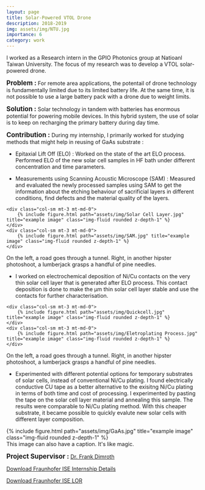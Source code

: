 ```yaml
---
layout: page
title: Solar-Powered VTOL Drone
description: 2018-2019
img: assets/img/NTU.jpg
importance: 6
category: work
---
```


I worked as a Research intern in the GPIO Photonics group at Natioanl Taiwan University. The focus of my research was to develop a VTOL solar-powered drone.

<span style="font-size: 17px;"><b>Problem :</b></span>
For remote area applications, the potentail of drone technology is fundamentally limited due to its limited battery life. At the same time, it is not possible to use a large battery pack with a drone due to weight limits.

<span style="font-size: 17px;"><b>Solution :</b></span>
Solar technology in tandem with batteries has enormous potential for powering mobile devices. In this hybrid system, the use of solar is to keep on recharging the primary battery during day time.

<span style="font-size: 17px;"><b>Contribution :</b></span>
During my internship, I primarily worked for studying methods that might help in reusing of GaAs substrate :

- Epitaxial Lift Off (ELO) : Worked on the state of the art ELO process. Performed ELO of the new solar cell samples in HF bath under different concentration and time parameters. 

- Measurements using Scanning Acoustic Microscope (SAM) : Measured and evaluated the newly processed samples using SAM to get the information about the etching behaviour of sacrificial layers in different conditions, find defects and the material quality of the layers.

<div class="row"> 

    <div class="col-sm mt-3 mt-md-0">
        {% include figure.html path="assets/img/Solar Cell Layer.jpg" title="example image" class="img-fluid rounded z-depth-1" %}
    </div>
    <div class="col-sm mt-3 mt-md-0">
        {% include figure.html path="assets/img/SAM.jpg" title="example image" class="img-fluid rounded z-depth-1" %}
    </div>

</div>
<div class="caption">
    On the left, a road goes through a tunnel. Right, in another hipster photoshoot, a lumberjack grasps a handful of pine needles.
</div>

- I worked on electrochemical deposition of Ni/Cu contacts on the very thin solar cell layer that is generated after ELO process. This contact deposition is done to make the μm thin solar cell layer stable and use the contacts for further characterisation. 

<div class="row"> 

    <div class="col-sm mt-3 mt-md-0">
        {% include figure.html path="assets/img/Quickcell.jpg" title="example image" class="img-fluid rounded z-depth-1" %}
    </div>
    <div class="col-sm mt-3 mt-md-0">
        {% include figure.html path="assets/img/Eletroplating Process.jpg" title="example image" class="img-fluid rounded z-depth-1" %}
    </div>

</div>
<div class="caption">
    On the left, a road goes through a tunnel. Right, in another hipster photoshoot, a lumberjack grasps a handful of pine needles.
</div>

- Experimented with different potential options for temporary substrates of solar cells, instead of conventional Ni/Cu plating. I found electrically conductive CU tape as a better alternative to the exisitng Ni/Cu plating in terms of both time and cost of processing. I experimented by pasting the tape on the solar cell layer material and annealing this sample. The results were comparable to Ni/Cu plating method. With this cheaper substrate, it became possible to quickly evalute new solar cells with different layer composition.
<div class="row">
    <div class="col-sm mt-3 mt-md-0">
        {% include figure.html path="assets/img/GaAs.jpg" title="example image" class="img-fluid rounded z-depth-1" %}
    </div>
</div>
<div class="caption">
    This image can also have a caption. It's like magic.
</div>



<span style="font-size: 17px;"><b>Project Supervisor :</b></span>
<a href="https://www.ise.fraunhofer.de/en/about-us/staff-profiles/dimroth-frank.html" target="_blank"> Dr. Frank Dimroth</a> 
 <br>

<a href="assets/pdf/example_pdf.pdf" target="_blank">Download Fraunhofer ISE Internship Details</a>

<a href="/assets/pdf/fise_lor.pdf" target="_blank">Download Fraunhofer ISE LOR</a>



